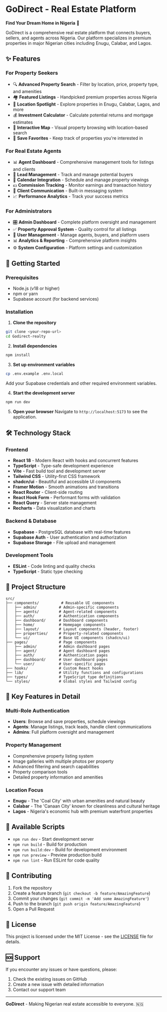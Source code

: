 # GoDirect - Real Estate Platform

**Find Your Dream Home in Nigeria** 🏡

GoDirect is a comprehensive real estate platform that connects buyers, sellers, and agents across Nigeria. Our platform specializes in premium properties in major Nigerian cities including Enugu, Calabar, and Lagos.

## ✨ Features

### For Property Seekers
- 🔍 **Advanced Property Search** - Filter by location, price, property type, and amenities
- 🏘️ **Featured Listings** - Handpicked premium properties across Nigeria
- 📍 **Location Spotlight** - Explore properties in Enugu, Calabar, Lagos, and more
- 💰 **Investment Calculator** - Calculate potential returns and mortgage estimates
- 📱 **Interactive Map** - Visual property browsing with location-based search
- 💌 **Save Favorites** - Keep track of properties you're interested in

### For Real Estate Agents
- 📊 **Agent Dashboard** - Comprehensive management tools for listings and clients
- 👥 **Lead Management** - Track and manage potential buyers
- 📅 **Calendar Integration** - Schedule and manage property viewings
- 💵 **Commission Tracking** - Monitor earnings and transaction history
- 📧 **Client Communication** - Built-in messaging system
- 📈 **Performance Analytics** - Track your success metrics

### For Administrators
- 🎛️ **Admin Dashboard** - Complete platform oversight and management
- ✅ **Property Approval System** - Quality control for all listings
- 👤 **User Management** - Manage agents, buyers, and platform users
- 📊 **Analytics & Reporting** - Comprehensive platform insights
- ⚙️ **System Configuration** - Platform settings and customization

## 🚀 Getting Started

### Prerequisites
- Node.js (v18 or higher)
- npm or yarn
- Supabase account (for backend services)

### Installation

1. **Clone the repository**
```bash
git clone <your-repo-url>
cd Godirect-realty
```

2. **Install dependencies**
```bash
npm install
```

3. **Set up environment variables**
```bash
cp .env.example .env.local
```
Add your Supabase credentials and other required environment variables.

4. **Start the development server**
```bash
npm run dev
```

5. **Open your browser**
Navigate to `http://localhost:5173` to see the application.

## 🛠️ Technology Stack

### Frontend
- **React 18** - Modern React with hooks and concurrent features
- **TypeScript** - Type-safe development experience
- **Vite** - Fast build tool and development server
- **Tailwind CSS** - Utility-first CSS framework
- **shadcn/ui** - Beautiful and accessible UI components
- **Framer Motion** - Smooth animations and transitions
- **React Router** - Client-side routing
- **React Hook Form** - Performant forms with validation
- **React Query** - Server state management
- **Recharts** - Data visualization and charts

### Backend & Database
- **Supabase** - PostgreSQL database with real-time features
- **Supabase Auth** - User authentication and authorization
- **Supabase Storage** - File upload and management

### Development Tools
- **ESLint** - Code linting and quality checks
- **TypeScript** - Static type checking

## 📁 Project Structure

```
src/
├── components/          # Reusable UI components
│   ├── admin/          # Admin-specific components
│   ├── agents/         # Agent-related components
│   ├── auth/           # Authentication components
│   ├── dashboard/      # Dashboard components
│   ├── home/           # Homepage components
│   ├── layout/         # Layout components (header, footer)
│   ├── properties/     # Property-related components
│   └── ui/             # Base UI components (shadcn/ui)
├── pages/              # Page components
│   ├── admin/          # Admin dashboard pages
│   ├── agent/          # Agent dashboard pages
│   ├── auth/           # Authentication pages
│   ├── dashboard/      # User dashboard pages
│   └── user/           # User-specific pages
├── hooks/              # Custom React hooks
├── lib/                # Utility functions and configurations
├── types/              # TypeScript type definitions
└── styles/             # Global styles and Tailwind config
```

## 🌟 Key Features in Detail

### Multi-Role Authentication
- **Users**: Browse and save properties, schedule viewings
- **Agents**: Manage listings, track leads, handle client communications
- **Admins**: Full platform oversight and management

### Property Management
- Comprehensive property listing system
- Image galleries with multiple photos per property
- Advanced filtering and search capabilities
- Property comparison tools
- Detailed property information and amenities

### Location Focus
- **Enugu** - The 'Coal City' with urban amenities and natural beauty
- **Calabar** - The 'Canaan City' known for cleanliness and cultural heritage
- **Lagos** - Nigeria's economic hub with premium waterfront properties

## 🚀 Available Scripts

- `npm run dev` - Start development server
- `npm run build` - Build for production
- `npm run build:dev` - Build for development environment
- `npm run preview` - Preview production build
- `npm run lint` - Run ESLint for code quality

## 🤝 Contributing

1. Fork the repository
2. Create a feature branch (`git checkout -b feature/AmazingFeature`)
3. Commit your changes (`git commit -m 'Add some AmazingFeature'`)
4. Push to the branch (`git push origin feature/AmazingFeature`)
5. Open a Pull Request

## 📄 License

This project is licensed under the MIT License - see the [LICENSE](LICENSE) file for details.

## 🆘 Support

If you encounter any issues or have questions, please:
1. Check the existing issues on GitHub
2. Create a new issue with detailed information
3. Contact our support team

---

**GoDirect** - Making Nigerian real estate accessible to everyone. 🇳🇬
